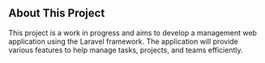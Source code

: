 ## About This Project

This project is a work in progress and aims to develop a management web application using the Laravel framework. The application will provide various features to help manage tasks, projects, and teams efficiently.